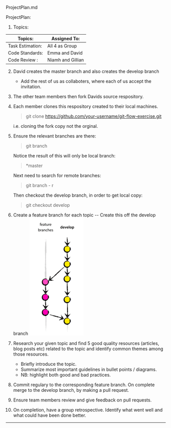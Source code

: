 ProjectPlan.md

 ProjectPlan: 

1. Topics:

Topics: |Assigned To:
------------ | -------------
Task Estimation: | All 4 as Group
Code Standards: | Emma and David
Code Review :   | Niamh and Gillian



2. David creates the master branch and also creates the develop branch 
    - Add the rest of us as collaboters, where each of us accept the invitation.

3. The other team members then fork Davids source respository.

4. Each member clones this respository created to their local machines. 
    > git clone https://github.com/your-username/git-flow-exercise.git

    i.e. cloning the fork copy not the orginal.  

5. Ensure the relevant branches are there:
    > git branch 

    Notice the result of this will only be local branch:
    >*master

    Next need to search for remote branches:
    > git branch - r
    
    Then checkout the develop branch, in order to get local copy:
    > git checkout develop

6. Create a feature branch for each topic -- Create this off the develop branch 
    ![](feature_branch_develop.png)

7. Research your given topic and find 5 good quality resources (articles, blog posts etc) related to the topic and identify common themes among those resources. 

    - Briefly introduce the topic.
    - Summarize most important guidelines in bullet points / diagrams.  
    - NB: highlight both good and bad practices. 

8. Commit regulary to the corresponding feature branch. On complete merge to the develop branch, by making a pull request. 

9. Ensure team members review and give feedback on pull requests. 

10. On completion, have a group retrospective. Identify what went well and what could have been done better.


***
